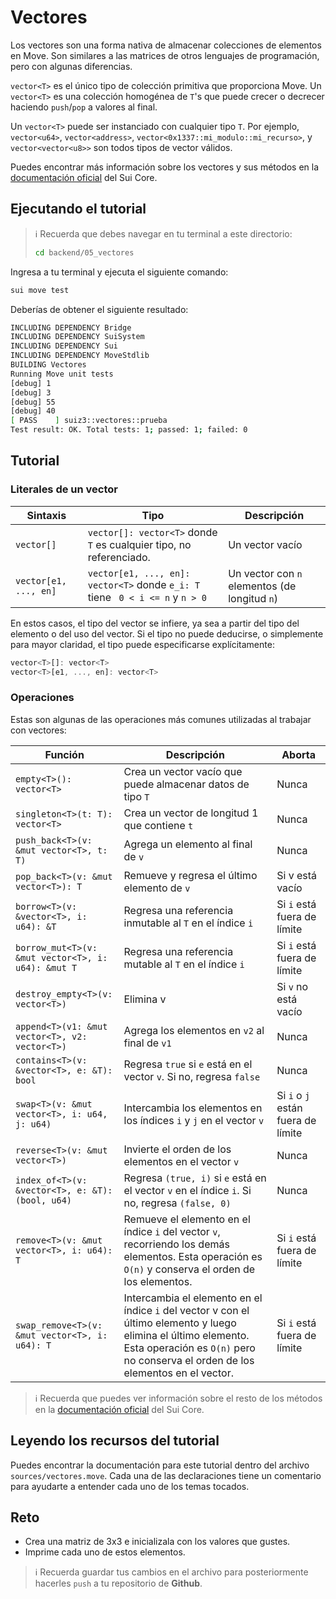 # Vectores

Los vectores son una forma nativa de almacenar colecciones de elementos en Move. Son similares a las matrices de otros lenguajes de programación, pero con algunas diferencias.

`vector<T>` es el único tipo de colección primitiva que proporciona Move. Un `vector<T>` es una colección homogénea de `T`'s que puede crecer o decrecer haciendo `push`/`pop` a valores al final.

Un `vector<T>` puede ser instanciado con cualquier tipo `T`. Por ejemplo, `vector<u64>`, `vector<address>`, `vector<0x1337::mi_modulo::mi_recurso>`, y `vector<vector<u8>>` son todos tipos de vector válidos.

Puedes encontrar más información sobre los vectores y sus métodos en la [documentación oficial](https://github.com/sui-labs/sui-core/blob/main/sui-move/framework/move-stdlib/doc/vector.md) del Sui Core.

## Ejecutando el tutorial

> :information_source: Recuerda que debes navegar en tu terminal a este directorio:
>```sh
>cd backend/05_vectores
>```

Ingresa a tu terminal y ejecuta el siguiente comando:

```sh
sui move test
```

Deberías de obtener el siguiente resultado:
```sh
INCLUDING DEPENDENCY Bridge
INCLUDING DEPENDENCY SuiSystem
INCLUDING DEPENDENCY Sui
INCLUDING DEPENDENCY MoveStdlib
BUILDING Vectores
Running Move unit tests
[debug] 1
[debug] 3
[debug] 55
[debug] 40
[ PASS    ] suiz3::vectores::prueba
Test result: OK. Total tests: 1; passed: 1; failed: 0
```

## Tutorial

### Literales de un vector

|Sintaxis|Tipo|Descripción|
|---|---|---|
|`vector[]`|`vector[]: vector<T>` donde `T` es cualquier tipo, no referenciado.|Un vector vacío|
|`vector[e1, ..., en]`|`vector[e1, ..., en]: vector<T>` donde `e_i: T` tiene ` 0 < i <= n` y `n > 0`|Un vector con `n` elementos (de longitud `n`)|

En estos casos, el tipo del vector se infiere, ya sea a partir del tipo del elemento o del uso del vector. Si el tipo no puede deducirse, o simplemente para mayor claridad, el tipo puede especificarse explícitamente:

```rust
vector<T>[]: vector<T>
vector<T>[e1, ..., en]: vector<T>
```

### Operaciones

Estas son algunas de las operaciones más comunes utilizadas al trabajar con vectores:

|Función|Descripción|Aborta|
|---|---|---|
|`empty<T>(): vector<T>`|Crea un vector vacío que puede almacenar datos de tipo `T`|Nunca|
|`singleton<T>(t: T): vector<T>`|Crea un vector de longitud 1 que contiene `t`|Nunca
|`push_back<T>(v: &mut vector<T>, t: T)`|Agrega un elemento al final de `v`|Nunca|
|`pop_back<T>(v: &mut vector<T>): T`|Remueve y regresa el último elemento de `v`|Si v está vacío|
|`borrow<T>(v: &vector<T>, i: u64): &T`|Regresa una referencia inmutable al `T` en el índice `i`|Si `i` está fuera de límite|
|`borrow_mut<T>(v: &mut vector<T>, i: u64): &mut T`|Regresa una referencia mutable al `T` en el índice `i`|Si `i` está fuera de límite|
|`destroy_empty<T>(v: vector<T>)`|Elimina v|Si `v` no está vacío|
|`append<T>(v1: &mut vector<T>, v2: vector<T>)`|Agrega los elementos en `v2` al final de `v1`|Nunca|
|`contains<T>(v: &vector<T>, e: &T): bool`|Regresa `true` si `e` está en el vector `v`. Si no, regresa `false`|Nunca|
|`swap<T>(v: &mut vector<T>, i: u64, j: u64)`|Intercambia los elementos en los índices `i` y `j` en el vector `v`|Si `i` o `j` están fuera de límite|
|`reverse<T>(v: &mut vector<T>)`|Invierte el orden de los elementos en el vector `v`|Nunca|
|`index_of<T>(v: &vector<T>, e: &T): (bool, u64)`|Regresa `(true, i)` si `e` está en el vector `v` en el índice `i`. Si no, regresa `(false, 0)`|Nunca|
|`remove<T>(v: &mut vector<T>, i: u64): T`|Remueve el elemento en el índice `i` del vector `v`, recorriendo los demás elementos. Esta operación es `O(n)` y conserva el orden de los elementos.|Si `i` está fuera de límite|
|`swap_remove<T>(v: &mut vector<T>, i: u64): T`|Intercambia el elemento en el índice `i` del vector v con el último elemento y luego elimina el último elemento. Esta operación es `O(n)` pero no conserva el orden de los elementos en el vector.|Si `i` está fuera de límite|

> :information_source: Recuerda que puedes ver información sobre el resto de los métodos en la [documentación oficial](https://github.com/sui-labs/sui-core/blob/main/sui-move/framework/move-stdlib/doc/vector.md) del Sui Core.

## Leyendo los recursos del tutorial

Puedes encontrar la documentación para este tutorial dentro del archivo `sources/vectores.move`. Cada una de las declaraciones tiene un comentario para ayudarte a entender cada uno de los temas tocados.

## Reto

* Crea una matriz de 3x3 e inicializala con los valores que gustes.
* Imprime cada uno de estos elementos.

> :information_source: Recuerda guardar tus cambios en el archivo para posteriormente hacerles `push` a tu repositorio de **Github**.